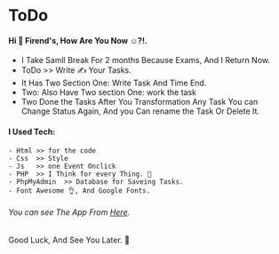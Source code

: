 # ToDo
#### Hi 👋 Firend's, How Are You Now ☺?!.
- I Take Samll Break For 2 months Because Exams, And I Return Now.
- ToDo >> Write ✍ Your Tasks.
- It Has Two Section One: Write Task And Time End.
- Two: Also Have Two section One: work the task
- Two Done the Tasks
After You Transformation Any Task You can Change Status Again,
And you Can rename the Task Or Delete It.

#### I Used Tech: 
```
- Html >> for the code
- Css  >> Style
- Js   >> one Event Onclick
- PHP  >> I Think for every Thing. 🤔 
- PhpMyAdmin  >> Database for Saveing Tasks.
- Font Awesome 👌, And Google Fonts.
```
###### You can see The App From [Here](http://thomas-emad.ml/projects/todo/).
Good Luck, And See You Later. 👀 
